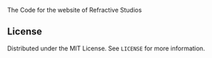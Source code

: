 The Code for the website of Refractive Studios

<!-- LICENSE -->

## License

Distributed under the MIT License. See `LICENSE` for more information.
